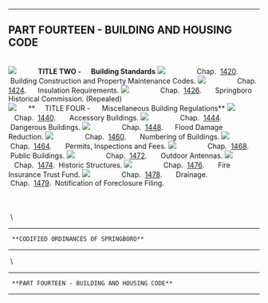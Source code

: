   -----------------------------------------------
  **PART FOURTEEN - BUILDING AND HOUSING CODE**
  -----------------------------------------------

 \
![](561ccf32.gif?f=images&fn=doc-tab.gif&up=1&2.0)
          **TITLE TWO -      Building Standards**
![](561ccf32.gif?f=images&fn=doc-tab.gif&up=1&2.0)
               Chap. 
[1420](561c/5638/5640d1f0.html?f=FifLink&t=document-frame.htm&l=jump&iid=2708dbda.33f0517e.0.0&nid=c5f#JD_Ch1420). 
     Building Construction and Property Maintenance Codes.
![](561ccf32.gif?f=images&fn=doc-tab.gif&up=1&2.0)
               Chap. 
[1424](561c/5638/56d12739.html?f=FifLink&t=document-frame.htm&l=jump&iid=2708dbda.33f0517e.0.0&nid=c61#JD_Ch1424).
     Insulation Requirements.
![](561ccf32.gif?f=images&fn=doc-tab.gif&up=1&2.0)
               Chap. 
[1426](561c/5638/56f978f4.html?f=FifLink&t=document-frame.htm&l=jump&iid=2708dbda.33f0517e.0.0&nid=c63#JD_Ch1426). 
     Springboro Historical Commission. (Repealed)
 \
![](561ccf32.gif?f=images&fn=doc-tab.gif&up=1&2.0)
     **     TITLE FOUR -      Miscellaneous Building Regulations**
![](561ccf32.gif?f=images&fn=doc-tab.gif&up=1&2.0)
               Chap. 
[1440](561c/5700/57105b00.html?f=FifLink&t=document-frame.htm&l=jump&iid=2708dbda.33f0517e.0.0&nid=c65#JD_Ch1440). 
     Accessory Buildings.
![](561ccf32.gif?f=images&fn=doc-tab.gif&up=1&2.0)
               Chap. 
[1444](561c/5700/5727b503.html?f=FifLink&t=document-frame.htm&l=jump&iid=2708dbda.33f0517e.0.0&nid=c67#JD_Ch1444). 
     Dangerous Buildings.
![](561ccf32.gif?f=images&fn=doc-tab.gif&up=1&2.0)
               Chap. 
[1448](561c/5700/57532eef.html?f=FifLink&t=document-frame.htm&l=jump&iid=2708dbda.33f0517e.0.0&nid=aa9#JD_Ch1448).
     Flood Damage Reduction.
![](561ccf32.gif?f=images&fn=doc-tab.gif&up=1&2.0)
               Chap. 
[1460](561c/5700/58b12b95.html?f=FifLink&t=document-frame.htm&l=jump&iid=2708dbda.33f0517e.0.0&nid=c69#JD_Ch1460). 
     Numbering of Buildings.
![](561ccf32.gif?f=images&fn=doc-tab.gif&up=1&2.0)
               Chap. 
[1464](561c/5700/58d37b9c.html?f=FifLink&t=document-frame.htm&l=jump&iid=2708dbda.33f0517e.0.0&nid=83#JD_Ch1464). 
     Permits, Inspections and Fees.
![](561ccf32.gif?f=images&fn=doc-tab.gif&up=1&2.0)
               Chap. 
[1468](561c/5700/593a58cd.html?f=FifLink&t=document-frame.htm&l=jump&iid=2708dbda.33f0517e.0.0&nid=c6b#JD_Ch1468). 
     Public Buildings.
![](561ccf32.gif?f=images&fn=doc-tab.gif&up=1&2.0)
               Chap. 
[1472](561c/5700/59502d3b.html?f=FifLink&t=document-frame.htm&l=jump&iid=2708dbda.33f0517e.0.0&nid=c6d#JD_Ch1472). 
     Outdoor Antennas.
![](561ccf32.gif?f=images&fn=doc-tab.gif&up=1&2.0)
               Chap. 
[1474](561c/5700/59a0cb0e.html?f=FifLink&t=document-frame.htm&l=jump&iid=2708dbda.33f0517e.0.0&nid=c6f#JD_Ch1474). 
Historic Structures.
![](561ccf32.gif?f=images&fn=doc-tab.gif&up=1&2.0)
               Chap. 
[1476](561c/5700/59b16a8e.html?f=FifLink&t=document-frame.htm&l=jump&iid=2708dbda.33f0517e.0.0&nid=c71#JD_ch1476). 
     Fire Insurance Trust Fund.
![](561ccf32.gif?f=images&fn=doc-tab.gif&up=1&2.0)
               Chap. 
[1478](561c/5700/59d76c5d.html?f=FifLink&t=document-frame.htm&l=jump&iid=2708dbda.33f0517e.0.0&nid=c73#JD_Ch1478). 
     Drainage.
               Chap. 
[1479](561c/5700/59e51d58.html?f=FifLink&t=document-frame.htm&l=jump&iid=2708dbda.33f0517e.0.0&nid=c75#JD_Ch1479). 
Notification of Foreclosure Filing.
 \
  \
  \
  \
  \
  -- --------------------------------------- --
                                             
     **CODIFIED ORDINANCES OF SPRINGBORO**   
  -- --------------------------------------- --

 \
  -- ----------------------------------------------- --
                                                     
     **PART FOURTEEN - BUILDING AND HOUSING CODE**   
  -- ----------------------------------------------- --


